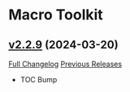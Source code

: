 # Macro Toolkit

## [v2.2.9](https://github.com/NumyAddon/MacroToolkit/tree/v2.2.9) (2024-03-20)
[Full Changelog](https://github.com/NumyAddon/MacroToolkit/compare/v2.2.8...v2.2.9) [Previous Releases](https://github.com/NumyAddon/MacroToolkit/releases)

- TOC Bump  
